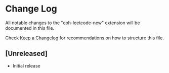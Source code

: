 # Change Log

All notable changes to the "cph-leetcode-new" extension will be documented in this file.

Check [Keep a Changelog](http://keepachangelog.com/) for recommendations on how to structure this file.

## [Unreleased]

- Initial release